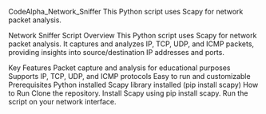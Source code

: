 CodeAlpha_Network_Sniffer
This Python script uses Scapy for network packet analysis.

Network Sniffer Script
Overview
This Python script uses Scapy for network packet analysis. It captures and analyzes IP, TCP, UDP, and ICMP packets, providing insights into source/destination IP addresses and ports.

Key Features
Packet capture and analysis for educational purposes
Supports IP, TCP, UDP, and ICMP protocols
Easy to run and customizable
Prerequisites
Python installed
Scapy library installed (pip install scapy)
How to Run
Clone the repository.
Install Scapy using pip install scapy.
Run the script on your network interface.
